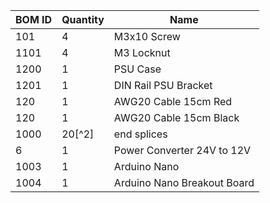 | BOM ID | Quantity | Name | 
| --- | --- | --- | 
| 101   | 4 | M3x10 Screw |
| 1101  | 4 | M3 Locknut |
| 1200   | 1 | PSU Case |
| 1201   | 1 | DIN Rail PSU Bracket |
| 120  | 1 | AWG20 Cable 15cm Red |
| 120   | 1 | AWG20 Cable 15cm Black|
| 1000  | 20[^2] | end splices |
| 6 | 1 | Power Converter 24V to 12V |
| 1003 | 1 | Arduino Nano | 
| 1004 | 1 | Arduino Nano Breakout Board | 



